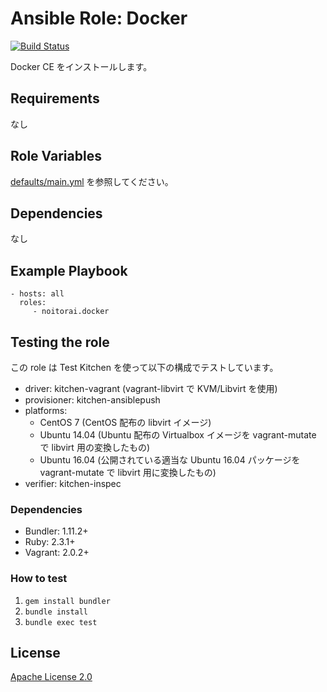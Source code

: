 Ansible Role: Docker
====================

[![Build Status](https://travis-ci.org/noitorai/ansible-role-docker.svg?branch=master)](https://travis-ci.org/noitorai/ansible-role-docker)

Docker CE をインストールします。

Requirements
------------

なし


Role Variables
--------------

[defaults/main.yml](defaults/main.yml) を参照してください。

Dependencies
------------

なし

Example Playbook
----------------

```
- hosts: all
  roles:
     - noitorai.docker
```

Testing the role
----------------

この role は Test Kitchen を使って以下の構成でテストしています。

- driver: kitchen-vagrant (vagrant-libvirt で KVM/Libvirt を使用)
- provisioner: kitchen-ansiblepush
- platforms:
  - CentOS 7 (CentOS 配布の libvirt イメージ)
  - Ubuntu 14.04 (Ubuntu 配布の Virtualbox イメージを vagrant-mutate で libvirt 用の変換したもの)
  - Ubuntu 16.04 (公開されている適当な Ubuntu 16.04 パッケージを vagrant-mutate で libvirt 用に変換したもの)
- verifier: kitchen-inspec

### Dependencies

- Bundler: 1.11.2+
- Ruby: 2.3.1+
- Vagrant: 2.0.2+

### How to test

1. `gem install bundler`
2. `bundle install`
3. `bundle exec test`

License
-------

[Apache License 2.0](LICENSE)
